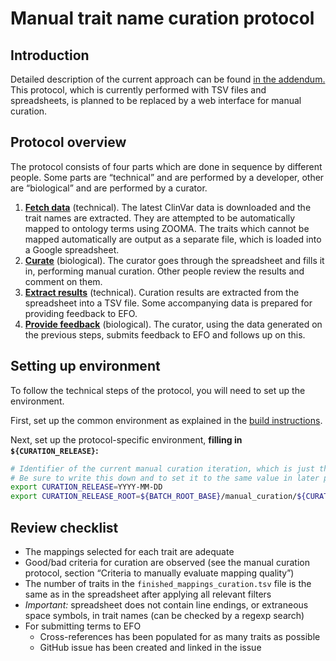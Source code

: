 # Manual trait name curation protocol

## Introduction

Detailed description of the current approach can be found [in the addendum.](detailed-description.md) This protocol, which is currently performed with TSV files and spreadsheets, is planned to be replaced by a web interface for manual curation.

## Protocol overview
The protocol consists of four parts which are done in sequence by different people. Some parts are “technical” and are performed by a developer, other are “biological” and are performed by a curator.
1. [**Fetch data**](step1-fetch-clinvar-data.md) (technical). The latest ClinVar data is downloaded and the trait names are extracted. They are attempted to be automatically mapped to ontology terms using ZOOMA. The traits which cannot be mapped automatically are output as a separate file, which is loaded into a Google spreadsheet.
1. [**Curate**](step2-manual-curation.md) (biological). The curator goes through the spreadsheet and fills it in, performing manual curation. Other people review the results and comment on them.
1. [**Extract results**](step3-export-results.md) (technical). Curation results are extracted from the spreadsheet into a TSV file. Some accompanying data is prepared for providing feedback to EFO.
1. [**Provide feedback**](step4-submit-efo-feedback.md) (biological). The curator, using the data generated on the previous steps, submits feedback to EFO and follows up on this.

## Setting up environment
To follow the technical steps of the protocol, you will need to set up the environment.

First, set up the common environment as explained in the [build instructions](../environment.md).

Next, set up the protocol-specific environment, **filling in `${CURATION_RELEASE}`:**
```bash
# Identifier of the current manual curation iteration, which is just the current date.
# Be sure to write this down and to set it to the same value in later parts of this protocol.
export CURATION_RELEASE=YYYY-MM-DD
export CURATION_RELEASE_ROOT=${BATCH_ROOT_BASE}/manual_curation/${CURATION_RELEASE}
```

## Review checklist
* The mappings selected for each trait are adequate
* Good/bad criteria for curation are observed (see the manual curation protocol, section “Criteria to manually evaluate mapping quality”)
* The number of traits in the `finished_mappings_curation.tsv` file is the same as in the spreadsheet after applying all relevant filters
* _Important:_ spreadsheet does not contain line endings, or extraneous space symbols, in trait names (can be checked by a regexp search)
* For submitting terms to EFO
  + Cross-references has been populated for as many traits as possible
  + GitHub issue has been created and linked in the issue
